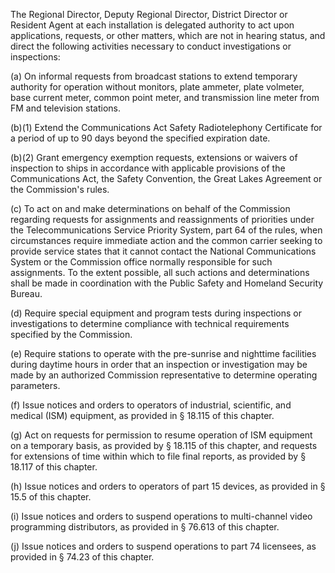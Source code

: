 The Regional Director, Deputy Regional Director, District Director or Resident Agent at each installation is delegated authority to act upon applications, requests, or other matters, which are not in hearing status, and direct the following activities necessary to conduct investigations or inspections:

(a) On informal requests from broadcast stations to extend temporary authority for operation without monitors, plate ammeter, plate volmeter, base current meter, common point meter, and transmission line meter from FM and television stations.

(b)(1) Extend the Communications Act Safety Radiotelephony Certificate for a period of up to 90 days beyond the specified expiration date.

(b)(2) Grant emergency exemption requests, extensions or waivers of inspection to ships in accordance with applicable provisions of the Communications Act, the Safety Convention, the Great Lakes Agreement or the Commission's rules.

(c) To act on and make determinations on behalf of the Commission regarding requests for assignments and reassignments of priorities under the Telecommunications Service Priority System, part 64 of the rules, when circumstances require immediate action and the common carrier seeking to provide service states that it cannot contact the National Communications System or the Commission office normally responsible for such assignments. To the extent possible, all such actions and determinations shall be made in coordination with the Public Safety and Homeland Security Bureau.

(d) Require special equipment and program tests during inspections or investigations to determine compliance with technical requirements specified by the Commission.

(e) Require stations to operate with the pre-sunrise and nighttime facilities during daytime hours in order that an inspection or investigation may be made by an authorized Commission representative to determine operating parameters.

(f) Issue notices and orders to operators of industrial, scientific, and medical (ISM) equipment, as provided in § 18.115 of this chapter.

(g) Act on requests for permission to resume operation of ISM equipment on a temporary basis, as provided by § 18.115 of this chapter, and requests for extensions of time within which to file final reports, as provided by § 18.117 of this chapter.
                

(h) Issue notices and orders to operators of part 15 devices, as provided in § 15.5 of this chapter.

(i) Issue notices and orders to suspend operations to multi-channel video programming distributors, as provided in § 76.613 of this chapter.

(j) Issue notices and orders to suspend operations to part 74 licensees, as provided in § 74.23 of this chapter.

